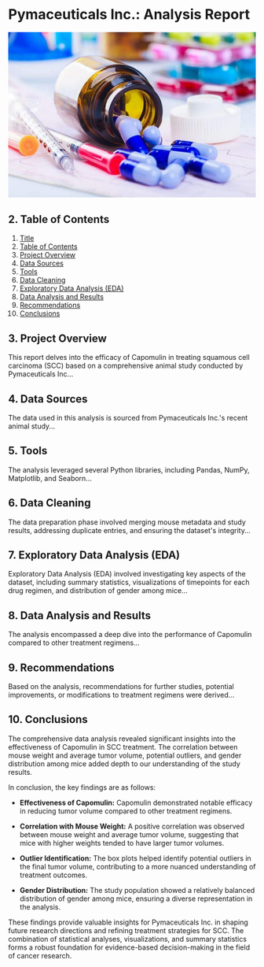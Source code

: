# Pymaceuticals Inc.: Analysis Report
![Pymaceuticals Logo](Pymaceuticals/images/top-pharmaceutical-companies-in-baddi.png)

## 2. Table of Contents
1. [Title](#title)
2. [Table of Contents](#table-of-contents)
3. [Project Overview](#project-overview)
4. [Data Sources](#data-sources)
5. [Tools](#tools)
6. [Data Cleaning](#data-cleaning)
7. [Exploratory Data Analysis (EDA)](#exploratory-data-analysis-eda)
8. [Data Analysis and Results](#data-analysis-and-results)
9. [Recommendations](#recommendations)
10. [Conclusions](#conclusions)

## 3. Project Overview
This report delves into the efficacy of Capomulin in treating squamous cell carcinoma (SCC) based on a comprehensive animal study conducted by Pymaceuticals Inc...

## 4. Data Sources
The data used in this analysis is sourced from Pymaceuticals Inc.'s recent animal study...

## 5. Tools
The analysis leveraged several Python libraries, including Pandas, NumPy, Matplotlib, and Seaborn...

## 6. Data Cleaning
The data preparation phase involved merging mouse metadata and study results, addressing duplicate entries, and ensuring the dataset's integrity...

## 7. Exploratory Data Analysis (EDA)
Exploratory Data Analysis (EDA) involved investigating key aspects of the dataset, including summary statistics, visualizations of timepoints for each drug regimen, and distribution of gender among mice...

## 8. Data Analysis and Results
The analysis encompassed a deep dive into the performance of Capomulin compared to other treatment regimens...

## 9. Recommendations
Based on the analysis, recommendations for further studies, potential improvements, or modifications to treatment regimens were derived...

## 10. Conclusions
The comprehensive data analysis revealed significant insights into the effectiveness of Capomulin in SCC treatment. The correlation between mouse weight and average tumor volume, potential outliers, and gender distribution among mice added depth to our understanding of the study results.

In conclusion, the key findings are as follows:

- **Effectiveness of Capomulin:** Capomulin demonstrated notable efficacy in reducing tumor volume compared to other treatment regimens.

- **Correlation with Mouse Weight:** A positive correlation was observed between mouse weight and average tumor volume, suggesting that mice with higher weights tended to have larger tumor volumes.

- **Outlier Identification:** The box plots helped identify potential outliers in the final tumor volume, contributing to a more nuanced understanding of treatment outcomes.

- **Gender Distribution:** The study population showed a relatively balanced distribution of gender among mice, ensuring a diverse representation in the analysis.

These findings provide valuable insights for Pymaceuticals Inc. in shaping future research directions and refining treatment strategies for SCC. The combination of statistical analyses, visualizations, and summary statistics forms a robust foundation for evidence-based decision-making in the field of cancer research.

